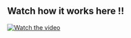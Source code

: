 ## Watch how it works here !!

[![Watch the video](https://img.youtube.com/vi/4afFkwldrxk/hqdefault.jpg)](https://www.youtube.com/watch?v=4afFkwldrxk&ab_channel=AshishKumarVerma)
